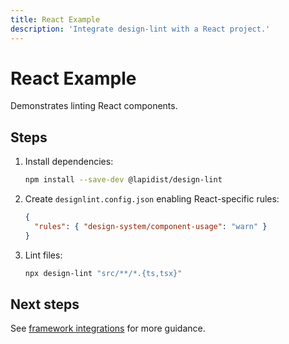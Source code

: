 ```yaml
---
title: React Example
description: 'Integrate design-lint with a React project.'
---
```


# React Example

Demonstrates linting React components.

## Steps

1. Install dependencies:
   ```bash
   npm install --save-dev @lapidist/design-lint
   ```
2. Create `designlint.config.json` enabling React-specific rules:
   ```json
   {
     "rules": { "design-system/component-usage": "warn" }
   }
   ```
3. Lint files:
   ```bash
   npx design-lint "src/**/*.{ts,tsx}"
   ```

## Next steps

See [framework integrations](../../frameworks.md#react) for more guidance.
